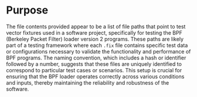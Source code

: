 # Purpose
The file contents provided appear to be a list of file paths that point to test vector fixtures used in a software project, specifically for testing the BPF (Berkeley Packet Filter) loader version 2 programs. These paths are likely part of a testing framework where each `.fix` file contains specific test data or configurations necessary to validate the functionality and performance of BPF programs. The naming convention, which includes a hash or identifier followed by a number, suggests that these files are uniquely identified to correspond to particular test cases or scenarios. This setup is crucial for ensuring that the BPF loader operates correctly across various conditions and inputs, thereby maintaining the reliability and robustness of the software.

